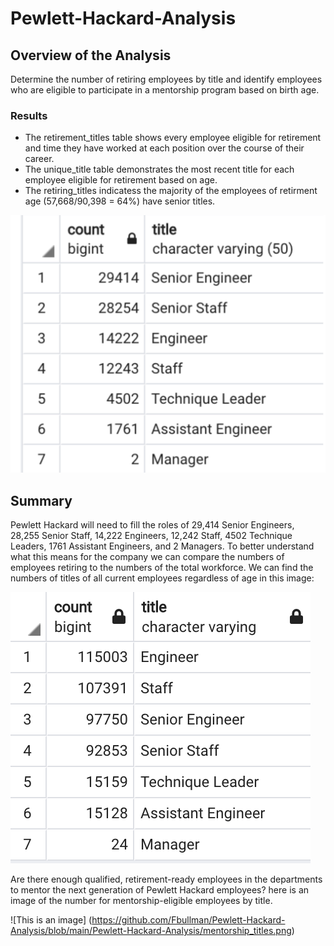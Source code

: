 # Pewlett-Hackard-Analysis
## Overview of the Analysis
Determine the number of retiring employees by title and identify employees who are eligible to participate in a mentorship program based on birth age.

### Results
* The retirement_titles table shows every employee eligible for retirement and time they have worked at each position over the course of their career.
* The unique_title table demonstrates the most recent title for each employee eligible for retirement based on age.
* The retiring_titles indicatess the majority of the employees of retirment age (57,668/90,398 = 64%) have senior titles.


![This is an image](https://github.com/Fbullman/Pewlett-Hackard-Analysis/blob/main/Pewlett-Hackard-Analysis/Senior%20retirees.png)


## Summary
Pewlett Hackard will need to fill the roles of 29,414 Senior Engineers, 28,255 Senior Staff, 14,222 Engineers, 12,242 Staff, 4502 Technique Leaders, 1761 Assistant Engineers, and 2 Managers. To better understand what this means for the company we can compare the numbers of employees retiring to the numbers of the total workforce. We can find the numbers of titles of all current employees regardless of age in this image:


![This is an image](https://github.com/Fbullman/Pewlett-Hackard-Analysis/blob/main/Pewlett-Hackard-Analysis/total_titles.png)



Are there enough qualified, retirement-ready employees in the departments to mentor the next generation of Pewlett Hackard employees? 
here is an image of the number for mentorship-eligible employees by title.

![This is an image] (https://github.com/Fbullman/Pewlett-Hackard-Analysis/blob/main/Pewlett-Hackard-Analysis/mentorship_titles.png)


